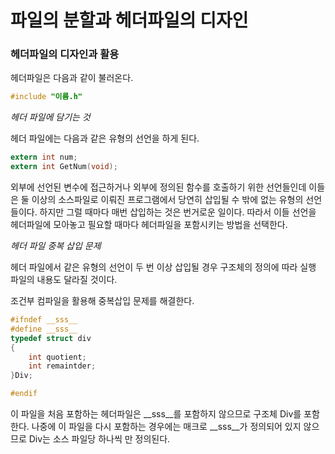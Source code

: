 # 파일의 분할과 헤더파일의 디자인



### 헤더파일의 디자인과 활용

헤더파일은 다음과 같이 불러온다.

```c
#include "이름.h"
```



*헤더 파일에 담기는 것*

헤더 파일에는 다음과 같은 유형의 선언을 하게 된다.

```c
extern int num;
extern int GetNum(void);
```

외부에 선언된 변수에 접근하거나 외부에 정의된 함수를 호출하기 위한 선언들인데 이들은 둘 이상의 소스파일로 이뤄진 프로그램에서 당연히 삽입될 수 밖에 없는 유형의 선언들이다. 하지만 그럴 때마다 매번 삽입하는 것은 번거로운 일이다. 따라서 이들 선언을 헤더파일에 모아놓고 필요할 때마다 헤더파일을 포함시키는 방법을 선택한다.



*헤더 파일 중복 삽입 문제*

헤더 파일에서 같은 유형의 선언이 두 번 이상 삽입될 경우 구조체의 정의에 따라 실행 파일의 내용도 달라질 것이다.

조건부 컴파일을 활용해 중복삽입 문제를 해결한다.

```c
#ifndef __sss__
#define __sss__
typedef struct div
{
    int quotient;
    int remaintder;
}Div;

#endif
```

이 파일을 처음 포함하는 헤더파일은 \__sss__를 포함하지 않으므로 구조체 Div를 포함한다. 나중에 이 파일을 다시 포함하는 경우에는 매크로 \__sss__가 정의되어 있지 않으므로 Div는 소스 파일당 하나씩 만 정의된다.









